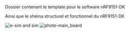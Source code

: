 Dossier contenant le template pour le software nRF9151-DK

Ainsi que le shéma structurel et fonctionnel du nRF9151-DK

![e-sim and sim](https://docs-be.nordicsemi.com/bundle/ug_nrf9151_dk/page/UG/nrf91_DK/hw_description/images/nrf9161_dk_sim_card_connector_esim_selection.svg?_LANG=enus)
![photo-main_board](https://www.nordicsemi.com/-/media/Images/Products/DevKits/nRF91-Series/nRF9151-DK/nRF9151-DK-prod_page.png?h=850&iar=0&mw=350&w=350&hash=682428E24657F9E594819E317537324A)
